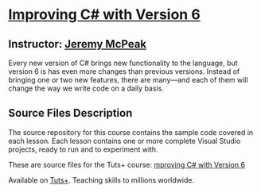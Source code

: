 # [Improving C\# with Version 6][published url]
## Instructor: [Jeremy McPeak][instructor url]

Every new version of C# brings new functionality to the language, but version 6 is has even more changes than previous versions. Instead of bringing one or two new features, there are many—and each of them will change the way we write code on a daily basis.

## Source Files Description
The source repository for this course contains the sample code covered in each lesson. Each lesson contains one or more complete Visual Studio projects, ready to run and to experiment with.


These are source files for the Tuts+ course: [mproving C\# with Version 6][published url]

Available on [Tuts+](https://tutsplus.com). Teaching skills to millions worldwide.

[published url]: https://code.tutsplus.com/courses/jeremy-mcpeak
[instructor url]: https://tutsplus.com/authors

